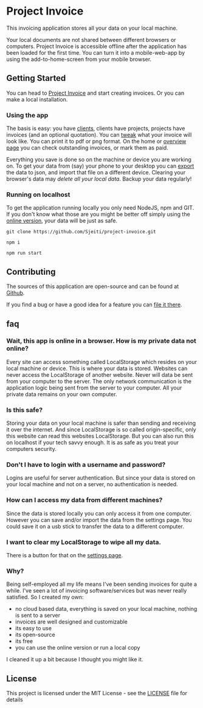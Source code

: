 # Project Invoice

This invoicing application stores all your data on your local machine.
 
Your local documents are not shared between different browsers or computers.
Project Invoice is accessible offline after the application has been loaded for the first time. You can turn it into a mobile-web-app by using the add-to-home-screen from your mobile browser.


## Getting Started

You can head to [Project Invoice](http://invoice.ronvalstar.nl) and start creating invoices.
Or you can make a local installation.

### Using the app

The basis is easy: you have [clients](http://invoice.ronvalstar.nl/clients), clients have projects, projects have invoices (and an optional quotation).
You can [tweak](http://invoice.ronvalstar.nl/layout) what your invoice will look like. You can print it to pdf or png format.
On the home or [overview page](http://invoice.ronvalstar.nl/overview) you can check outstanding invoices, or mark them as paid.

Everything you save is done so on the machine or device you are working on. To get your data from (say) your phone to your desktop you can [export](http://invoice.ronvalstar.nl/settings) the data to json, and import that file on a different device.
Clearing your browser's data may *delete all your local data*. Backup your data regularly!

### Running on localhost

To get the application running locally you only need NodeJS, npm and GIT. If you don't know what those are you might be better off simply using the [online version](http://invoice.ronvalstar.nl), your data will be just as safe.

`git clone https://github.com/Sjeiti/project-invoice.git`

`npm i`

`npm run start`


## Contributing

The sources of this application are open-source and can be found at [Github](https://github.com/Sjeiti/project-invoice).
    
If you find a bug or have a good idea for a feature you can [file it there](https://github.com/Sjeiti/project-invoice/issues).
    

## faq

### Wait, this app is online in a browser. How is my private data not online?

Every site can access something called LocalStorage which resides on your local machine or device. This is where your data is stored. Websites can never access the LocalStorage of another website. Never will data be sent from your computer to the server. The only network communication is the application logic being sent from the server to your computer. All your private data remains on your own computer.

### Is this safe?

Storing your data on your local machine is safer than sending and receiving it over the internet. And since LocalStorage is so called origin-specific, only this website can read this websites LocalStorage. But you can also run this on localhost if your tech savvy enough. It is as safe as you treat your computers security.

### Don't I have to login with a username and password?

Logins are useful for server authentication. But since your data is stored on your local machine and not on a server, no authentication is needed.

### How can I access my data from different machines?

Since the data is stored locally you can only access it from one computer. However you can save and/or import the data from the settings page. You could save it on a usb stick to transfer the data to a different computer.

### I want to clear my LocalStorage to wipe all my data.

There is a button for that on the [settings page](http://invoice.ronvalstar.nl/settings).

### Why?

Being self-employed all my life means I've been sending invoices for quite a while. I've seen a lot of invoicing software/services but was never really satisfied.
So I created my own:

 - no cloud based data, everything is saved on your local machine, nothing is sent to a server
 - invoices are well designed and customizable
 - its easy to use
 - its open-source
 - its free
 - you can use the online version or run a local copy

I cleaned it up a bit because I thought you might like it.


## License

This project is licensed under the MIT License - see the [LICENSE](https://raw.githubusercontent.com/Sjeiti/project-invoice/master/LICENSE) file for details